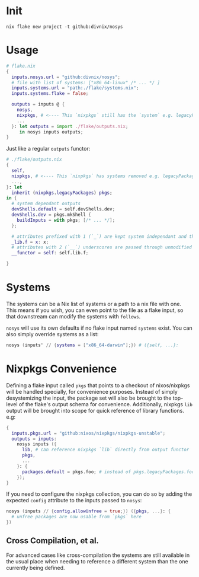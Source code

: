 <!--
SPDX-FileCopyrightText: 2022 The Standard Authors

SPDX-License-Identifier: Unlicense
-->
# Init

`nix flake new project -t github:divnix/nosys`

# Usage

```nix
# flake.nix
{
  inputs.nosys.url = "github:divnix/nosys";
  # file with list of systems: ["x86_64-linux" /* ... */ ]
  inputs.systems.url = "path:./flake/systems.nix";
  inputs.systems.flake = false;

  outputs = inputs @ {
    nosys,
    nixpkgs, # <---- This `nixpkgs` still has the `system` e.g. legacyPackages.${system}.zlib
    ...
  }: let outputs = import ./flake/outputs.nix;
     in nosys inputs outputs;
}
```

Just like a regular `outputs` functor:
```nix
# ./flake/outputs.nix
{
  self,
  nixpkgs, # <---- This `nixpkgs` has systems removed e.g. legacyPackages.zlib
  ...,
}: let
  inherit (nixpkgs.legacyPackages) pkgs;
in {
  # system dependant outputs
  devShells.default = self.devShells.dev;
  devShells.dev = pkgs.mkShell {
    buildInputs = with pkgs; [/* ... */];
  };

  # attributes prefixed with 1 (`_`) are kept system independant and the leading `_` is removed
  _lib.f = x: x;
  # attributes with 2 (`__`) underscores are passed through unmodified
  __functor = self: self.lib.f;

}
```


# Systems

The systems can be a Nix list of systems or a path to a nix file with one. This means if you wish,
you can even point to the file as a flake input, so that downstream can modify the systems with
`follows`.

`nosys` will use its own defaults if no flake input named `systems` exist. You can also
simply override systems as a list:
```nix
nosys (inputs' // {systems = ["x86_64-darwin"];}) # ({self, ...}:
```

# Nixpkgs Convenience

Defining a flake input called `pkgs` that points to a checkout of nixos/nixpkgs will be handled
specially, for convenience purposes. Instead of simply desystemizing the input, the package set
will also be brought to the top-level of the flake's output schema for convenience. Additionally,
nixpkgs `lib` output will be brought into scope for quick reference of library functions. e.g:

```nix
{
  inputs.pkgs.url = "github:nixos/nixpkgs/nixpkgs-unstable";
  outputs = inputs:
    nosys inputs ({
      lib, # can reference nixpkgs `lib` directly from output functor
      pkgs,
      ...
    }: {
      packages.default = pkgs.foo; # instead of pkgs.legacyPackages.foo
    });
}
```

If you need to configure the nixpkgs collection, you can do so by adding the expected `config`
attribute to the inputs passed to `nosys`:
```nix
nosys (inputs // {config.allowUnfree = true;}) ({pkgs, ...}: {
  # unfree packages are now usable from `pkgs` here
})
```


## Cross Compilation, et al.

For advanced cases like cross-compilation the systems are still available in the usual place when
needing to reference a different system than the one currently being defined. 
